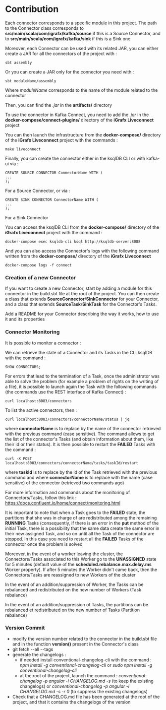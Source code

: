 # Contribution

Each connector corresponds to a specific module in this project. The path to the Connector class corresponds to **src/main/scala/com/igrafx/kafka/source** if this is a Source Connector, and to **src/main/scala/com/igrafx/kafka/sink** if this is a Sink one

Moreover, each Connector can be used with its related JAR, you can either create a JAR for all the connectors of the project with :

```
sbt assembly
```

Or you can create a JAR only for the connector you need with :

``` 
sbt moduleName/assembly
```

Where *moduleName* corresponds to the name of the module related to the connector

Then, you can find the *.jar* in the **artifacts/** directory

To use the connector in Kafka Connect, you need to add the *.jar* in the **docker-compose/connect-plugins/** directory of the **iGrafx Liveconnect** project

You can then launch the infrastructure from the **docker-compose/** directory of the **iGrafx Liveconnect** project with the commands :

```
make liveconnect
```

Finally, you can create the connector either in the ksqlDB CLI or with kafka-ui via :

```
CREATE SOURCE CONNECTOR ConnectorName WITH (
...
);
```

For a Source Connector, or via :

```
CREATE SINK CONNECTOR ConnectorName WITH (
...
);
```

For a Sink Connector

You can access the ksqlDB CLI from the **docker-compose/** directory of the **iGrafx Liveconnect** project with the command :

``` 
docker-compose exec ksqldb-cli ksql http://ksqldb-server:8088
```

And you can also access the Connector's logs with the following command written from the **docker-compose/** directory of the **iGrafx Liveconnect**

```
docker-compose logs -f connect
```

### Creation of a new Connector

If you want to create a new Connector, start by adding a module for this connector in the build.sbt file at the root of the project. You can then create a class that extends **SourceConnector**/**SinkConnector** for your Connector, and a class that extends **SourceTask**/**SinkTask** for the Connector's Tasks.

Add a README for your Connector describing the way it works, how to use it and its properties

### Connector Monitoring

It is possible to monitor a connector :

We can retrieve the state of a Connector and its Tasks in the CLI ksqlDB with the command :

``` 
SHOW CONNECTORS;
```

For errors that lead to the termination of a Task, once the administrator was able to solve the problem (for example a problem of rights on the writing of a file), it is possible to launch again the Task with the following commands (the commands use the REST interface of Kafka Connect) :

``` 
curl localhost:8083/connectors
```

To list the active connectors, then :

```
curl localhost:8083/connectors/connectorName/status | jq 
```

where **connectorName** is to replace by the name of the connector retrieved with the previous command (case sensitive). The command allows to get the list of the connector's Tasks (and obtain information about them, like their id or their status). It is then possible to restart the **FAILED** Tasks with the command :

``` 
curl -X POST localhost:8083/connectors/connectorName/tasks/taskId/restart
```

where **taskId** is to replace by the id of the Task retrieved with the previous command and where **connectorName** is to replace with the name (case sensitive) of the connector (retrieved two commands ago)

For more information and commands about the monitoring of Connectors/Tasks, follow this link : https://docs.confluent.io/home/connect/monitoring.html

It is important to note that when a Task goes to the **FAILED** state, the partitions that she was in charge of are redistributed among the remaining **RUNNING** Tasks (consequently, if there is an error in the **put** method of the initial Task, there is a possibility that the same data create the same error in their new assigned Task, and so on until all the Task of the connector are stopped. In this case you need to restart all the **FAILED** Tasks of the connector once the problem is solved

Moreover, in the event of a worker leaving the cluster, the Connectors/Tasks associated to this Worker go to the **UNASSIGNED** state for 5 minutes (default value of the **scheduled.rebalance.max.delay.ms** Worker property). If after 5 minutes the Worker didn't came back, then the Connectors/Tasks are reassigned to new Workers of the cluster

In the event of an addition/suppression of Worker, the Tasks can be rebalanced and redistributed on the new number of Workers (Task rebalance)

In the event of an addition/suppression of Tasks, the partitions can be rebalanced et redistributed on the new number of Tasks (Partition rebalance)

### Version Commit

* modify the version number related to the connector in the build.sbt file and in the function **version()** present in the Connector's class
* git fetch --all --tags
* generate the changelogs :
  * if needed install conventional-changelog-cli with the command : *npm install -g conventional-changelog-cli* or *sudo npm install -g conventional-changelog-cli*
  * at the root of the project, launch the command : *conventional-changelog -p angular -i CHANGELOG.md -s* (to keep the existing changelogs) or *conventional-changelog -p angular -i CHANGELOG.md -s -r 0* (to suppress the existing changelogs)
* Check that a CHANGELOG.md file has been generated at the root of the project, and that it contains the changelogs of the version

